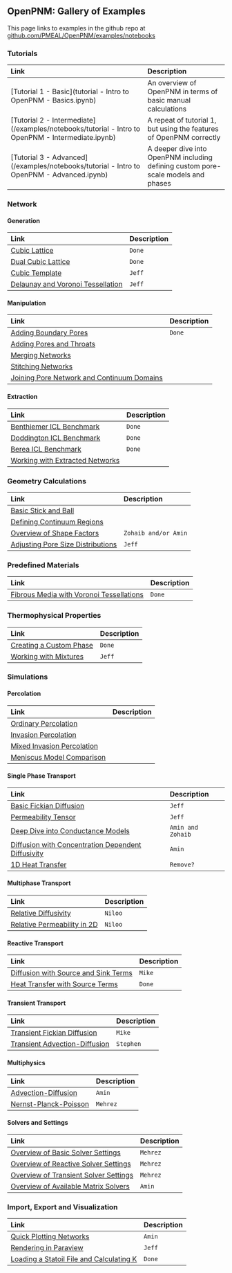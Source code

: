 ## OpenPNM: Gallery of Examples

This page links to examples in the github repo at [github.com/PMEAL/OpenPNM/examples/notebooks](https://www.github.com/PMEAL/OpenPNM/examples/notebooks)


[//]: # (This line and the one below are not rendered in the final file, so basically act as comments)
[//]: # (https://github.com/PMEAL/OpenPNM/blob/master/examples/XXXX.ipynb)


### Tutorials

| Link | Description |
|:---|:---|
| [Tutorial 1 - Basic](tutorial - Intro to OpenPNM - Basics.ipynb) | An overview of OpenPNM in terms of basic manual calculations |
| [Tutorial 2 - Intermediate](/examples/notebooks/tutorial - Intro to OpenPNM - Intermediate.ipynb) | A repeat of tutorial 1, but using the features of OpenPNM correctly |
| [Tutorial 3 - Advanced](/examples/notebooks/tutorial - Intro to OpenPNM - Advanced.ipynb) | A deeper dive into OpenPNM including defining custom pore-scale models and phases | 

### Network

#### Generation

| Link | Description |
|:---|:---|
| [Cubic Lattice]() | `Done` |
| [Dual Cubic Lattice]() | `Done` |
| [Cubic Template]() | `Jeff` |
| [Delaunay and Voronoi Tessellation]() | `Jeff` |

#### Manipulation

| Link | Description |
|:---|:---|
| [Adding Boundary Pores]() | `Done` |
| [Adding Pores and Throats]() |  |
| [Merging Networks]() |  |
| [Stitching Networks]() |  |
| [Joining Pore Network and Continuum Domains]() |  |

#### Extraction

| Link | Description |
|:---|:---|
| [Benthiemer ICL Benchmark]() | `Done` |
| [Doddington ICL Benchmark]() | `Done` |
| [Berea ICL Benchmark]() | `Done` |
| [Working with Extracted Networks]() |  |

### Geometry Calculations

| Link | Description |
|:---|:---|
| [Basic Stick and Ball]() |  |
| [Defining Continuum Regions]() |  |
| [Overview of Shape Factors]() | `Zohaib and/or Amin` |
| [Adjusting Pore Size Distributions]() | `Jeff` |

### Predefined Materials

| Link | Description |
|:---|:---|
| [Fibrous Media with Voronoi Tessellations]() | `Done` |

### Thermophysical Properties

| Link | Description |
|:---|:---|
| [Creating a Custom Phase]() | `Done` |
| [Working with Mixtures]() | `Jeff` |

### Simulations

#### Percolation

| Link | Description |
|:---|:---|
| [Ordinary Percolation]() |  |
| [Invasion Percolation]() |  |
| [Mixed Invasion Percolation]() |  |
| [Meniscus Model Comparison]() |  |

#### Single Phase Transport

| Link | Description |
|:---|:---|
| [Basic Fickian Diffusion]() | `Jeff` |
| [Permeability Tensor]() | `Jeff` |
| [Deep Dive into Conductance Models]() | `Amin and Zohaib` |
| [Diffusion with Concentration Dependent Diffusivity]() | `Amin` |
| [1D Heat Transfer]() | `Remove?` |

#### Multiphase Transport

| Link | Description |
|:---|:---|
| [Relative Diffusivity]() | `Niloo` |
| [Relative Permeability in 2D]() | `Niloo` |

#### Reactive Transport

| Link | Description |
|:---|:---|
| [Diffusion with Source and Sink Terms]() | `Mike` |
| [Heat Transfer with Source Terms]() | `Done` |

#### Transient Transport

| Link | Description |
|:---|:---|
| [Transient Fickian Diffusion]() | `Mike` |
| [Transient Advection-Diffusion]() | `Stephen` |

#### Multiphysics

| Link | Description |
|:---|:---|
| [Advection-Diffusion]() | `Amin` |
| [Nernst-Planck-Poisson]() | `Mehrez` |

#### Solvers and Settings

| Link | Description |
|:---|:---|
| [Overview of Basic Solver Settings]() | `Mehrez` |
| [Overview of Reactive Solver Settings]() | `Mehrez` |
| [Overview of Transient Solver Settings]() | `Mehrez` |
| [Overview of Available Matrix Solvers]() | `Amin` |

### Import, Export and Visualization

| Link | Description |
|:---|:---|
| [Quick Plotting Networks]() | `Amin` |
| [Rendering in Paraview]() | `Jeff` |
| [Loading a Statoil File and Calculating K]() | `Done` |
